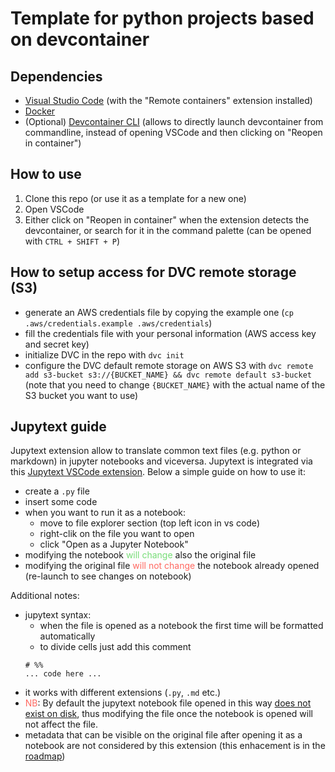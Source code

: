# Template for python projects based on devcontainer

## Dependencies

* [Visual Studio Code](https://code.visualstudio.com/download) (with the "Remote containers" extension installed)
* [Docker](https://docs.docker.com/engine/install/)
* (Optional) [Devcontainer CLI](https://code.visualstudio.com/docs/remote/devcontainer-cli) (allows to directly launch devcontainer from commandline, instead of opening VSCode and then clicking on "Reopen in container")

## How to use

1. Clone this repo (or use it as a template for a new one)
2. Open VSCode
3. Either click on "Reopen in container" when the extension detects the devcontainer, or search for it in the command palette (can be opened with `CTRL + SHIFT + P`)

## How to setup access for DVC remote storage (S3)

* generate an AWS credentials file by copying the example one (`cp .aws/credentials.example .aws/credentials`)
* fill the credentials file with your personal information (AWS access key and secret key)
* initialize DVC in the repo with `dvc init`
* configure the DVC default remote storage on AWS S3 with `dvc remote add s3-bucket s3://{BUCKET_NAME} && dvc remote default s3-bucket` (note that you need to change `{BUCKET_NAME}` with the actual name of the S3 bucket you want to use)

## Jupytext guide
Jupytext extension allow to translate common text files (e.g. python or markdown) in jupyter notebooks and viceversa. Jupytext is integrated via this [Jupytext VSCode extension](https://github.com/congyiwu/vscode-jupytext). Below a simple guide on how to use it:

* create a `.py` file 
* insert some code
* when you want to run it as a notebook: 
    - move to file explorer section (top left icon in vs code) 
    - right-clik on the file you want to open
    - click "Open as a Jupyter Notebook"
* modifying the notebook <span style="color: #77dd77">will change</span> also the original file
* modifying the original file <span style="color: #ff6961">will not change</span> the notebook already opened (re-launch to see changes on notebook)

Additional notes:
* jupytext syntax:
    - when the file is opened as a notebook the first time will be formatted automatically
    - to divide cells just add this comment 
    ```
    # %%
    ... code here ...
    ```
* it works with different extensions (`.py`, `.md` etc.)
* <span style="color: #ff6961">NB</span>: By default the jupytext notebook file opened in this way [does not exist on disk](https://github.com/congyiwu/vscode-jupytext), thus modifying the file once the notebook is opened will not affect the file.
* metadata that can be visible on the original file after opening it as a notebook are not considered by this extension (this enhacement is in the [roadmap](https://github.com/congyiwu/vscode-jupytext#roadmap))